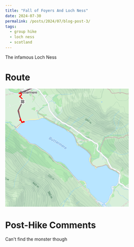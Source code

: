 ```yaml
---
title: "Fall of Foyers And Loch Ness"
date: 2024-07-30
permalink: /posts/2024/07/blog-post-3/
tags:
  - group hike
  - loch ness
  - scotland
---
```


The infamous Loch Ness

Route
======
<img src="/images/buttermere.png">

Post-Hike Comments
======
Can't find the monster though